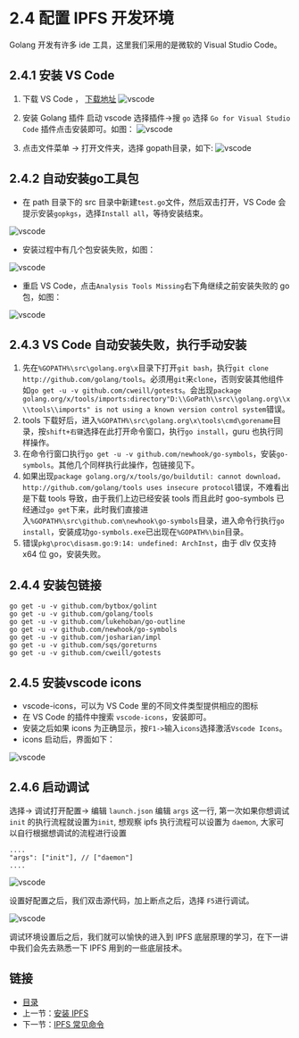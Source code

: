 # 2.4 配置 IPFS 开发环境

Golang 开发有许多 ide 工具，这里我们采用的是微软的 Visual Studio Code。

## 2.4.1 安装 VS Code

1. 下载 VS Code ， [下载地址](https://code.visualstudio.com/)
![vscode](images/2.0-vscode.png)
2. 安装 Golang 插件 
启动 vscode 选择插件->搜 `go` 选择 `Go for Visual Studio Code` 插件点击安装即可。如图： 
![vscode](images/2.0-vscode2.png)

3. 点击文件菜单 -> 打开文件夹，选择 gopath目录，如下:
![vscode](images/2.0-vscode3.png)

## 2.4.2 自动安装go工具包

+ 在 path 目录下的 src 目录中新建`test.go`文件，然后双击打开，VS Code 会提示安装`gopkgs`，选择`Install all`，等待安装结束。

![vscode](images/2.0-vscode4.png)

+ 安装过程中有几个包安装失败，如图：

![vscode](images/2.0-vscode5.png)

+ 重启 VS Code，点击`Analysis Tools Missing`右下角继续之前安装失败的 go 包，如图：

![vscode](images/2.0-vscode6.png)

## 2.4.3 VS Code 自动安装失败，执行手动安装

1. 先在`%GOPATH%\src\golang.org\x`目录下打开`git bash`，执行`git clone http://github.com/golang/tools`。必须用`git`来`clone`，否则安装其他组件如`go get -u -v github.com/cweill/gotests`。会出现`package golang.org/x/tools/imports:directory"D:\\GoPath\\src\\golang.org\\x\\tools\\imports" is not using a known version control system`错误。
2. tools 下载好后，进入`%GOPATH%\src\golang.org\x\tools\cmd\gorename`目录，按`shift+右键`选择在此打开命令窗口，执行`go install`，guru 也执行同样操作。
3. 在命令行窗口执行`go get -u -v github.com/newhook/go-symbols`，安装`go-symbols`。其他几个同样执行此操作，包链接见下。
4. 如果出现`package golang.org/x/tools/go/buildutil: cannot download，http://github.com/golang/tools uses insecure protocol`错误，不难看出是下载 tools 导致，由于我们上边已经安装 tools 而且此时 goo-symbols 已经通过`go get`下来，此时我们直接进入`%GOPATH%\src\github.com\newhook\go-symbols`目录，进入命令行执行`go install`，安装成功`go-symbols.exe`已出现在`%GOPATH%\bin`目录。
5. 错误`pkg\proc\disasm.go:9:14: undefined: ArchInst`，由于 dlv 仅支持 x64 位 go，安装失败。

## 2.4.4 安装包链接
	
	go get -u -v github.com/bytbox/golint 
	go get -u -v github.com/golang/tools 
	go get -u -v github.com/lukehoban/go-outline 
	go get -u -v github.com/newhook/go-symbols 
	go get -u -v github.com/josharian/impl 
	go get -u -v github.com/sqs/goreturns 
	go get -u -v github.com/cweill/gotests

## 2.4.5 安装vscode icons

+ vscode-icons，可以为 VS Code 里的不同文件类型提供相应的图标
+ 在 VS Code 的插件中搜索 `vscode-icons`，安装即可。
+ 安装之后如果 icons 为正确显示，按`F1->`输入`icons`选择激活`Vscode Icons`。
+ icons 启动后，界面如下： 

![vscode](images/2.0-vscode7.png)


## 2.4.6 启动调试

选择-> 调试打开配置-> 编辑 `launch.json` 编辑 `args` 这一行, 第一次如果你想调试 `init` 的执行流程就设置为`init`, 想观察 ipfs 执行流程可以设置为 `daemon`, 大家可以自行根据想调试的流程进行设置

    ....
	"args": ["init"], // ["daemon"]
    ....


![vscode](images/2.0-vscode8.png)


设置好配置之后，我们双击源代码，加上断点之后，选择 `F5`进行调试。

![vscode](images/2.0-vscode9.png)


调试环境设置后之后，我们就可以愉快的进入到 IPFS 底层原理的学习，在下一讲中我们会先去熟悉一下 IPFS 用到的一些底层技术。


## 链接

- [目录](SUMMARY.md)
- 上一节：[安装 IPFS](02.3.md)
- 下一节：[IPFS 常见命令](02.5.md)
